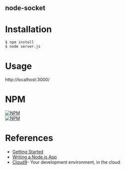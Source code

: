 node-socket
---
# Installation  
`$ npm install`  
`$ node server.js`  

# Usage

http://localhost:3000/  

# NPM

[![NPM](https://nodei.co/npm/express.png?downloads=true&stars=true)](https://www.npmjs.com/package/express)  
[![NPM](https://nodei.co/npm/socket.io.png?downloads=true&stars=true)](https://www.npmjs.com/package/socket.io)   

# References

* [Getting Started](http://socket.io/get-started/chat/)
* [Writing a Node.js App](https://community.c9.io/t/writing-a-node-js-app/1731)
* [Cloud9](https://c9.io/)- Your development environment, in the cloud
